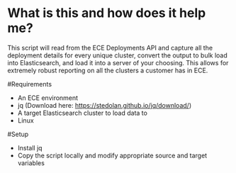 # What is this and how does it help me?
This script will read from the ECE Deployments API and capture all the deployment details for every unique cluster, convert the output to bulk load into Elasticsearch, and load it into a server of your choosing. This allows for extremely robust reporting on all the clusters a customer has in ECE.

#Requirements
- An ECE environment
- jq (Download here: https://stedolan.github.io/jq/download/)
- A target Elasticsearch cluster to load data to
- Linux

#Setup
- Install jq
- Copy the script locally and modify appropriate source and target variables
